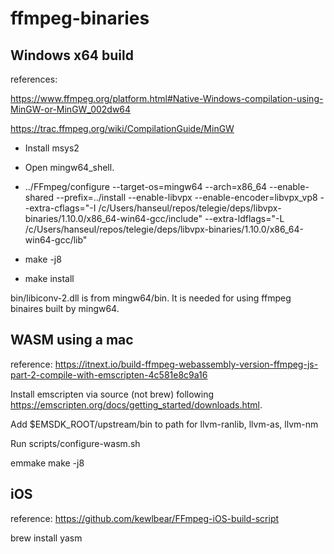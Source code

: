 # ffmpeg-binaries

## Windows x64 build


references:

https://www.ffmpeg.org/platform.html#Native-Windows-compilation-using-MinGW-or-MinGW_002dw64

https://trac.ffmpeg.org/wiki/CompilationGuide/MinGW

- Install msys2

- Open mingw64_shell.

- ../FFmpeg/configure --target-os=mingw64 --arch=x86_64 --enable-shared --prefix=../install --enable-libvpx --enable-encoder=libvpx_vp8 --extra-cflags="-I /c/Users/hanseul/repos/telegie/deps/libvpx-binaries/1.10.0/x86_64-win64-gcc/include" --extra-ldflags="-L /c/Users/hanseul/repos/telegie/deps/libvpx-binaries/1.10.0/x86_64-win64-gcc/lib"

- make -j8

- make install



bin/libiconv-2.dll is from mingw64/bin. It is needed for using ffmpeg binaires built by mingw64.


## WASM using a mac

reference: https://itnext.io/build-ffmpeg-webassembly-version-ffmpeg-js-part-2-compile-with-emscripten-4c581e8c9a16

Install emscripten via source (not brew) following https://emscripten.org/docs/getting_started/downloads.html.

Add $EMSDK_ROOT/upstream/bin to path for llvm-ranlib, llvm-as, llvm-nm

Run scripts/configure-wasm.sh

emmake make -j8

## iOS

reference: https://github.com/kewlbear/FFmpeg-iOS-build-script

brew install yasm
